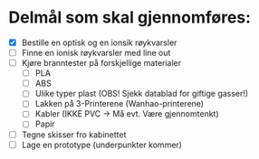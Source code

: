 # Delmål som skal gjennomføres:


- [x] Bestille en optisk og en ionsik røykvarsler
- [ ] Finne en ionisk røykvarsler med line out
- [ ] Kjøre branntester på forskjellige materialer
  - [ ] PLA
  - [ ] ABS
  - [ ] Ulike typer plast (OBS! Sjekk datablad for giftige gasser!)
  - [ ] Lakken på 3-Printerene (Wanhao-printerene)
  - [ ] Kabler (IKKE PVC -> Må evt. Være gjennomtenkt)
  - [ ] Papir
- [ ] Tegne skisser fro kabinettet
- [ ] Lage en prototype (underpunkter kommer)
